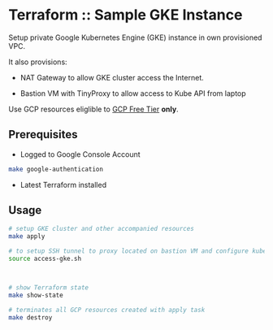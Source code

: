 # Terraform :: Sample GKE Instance

Setup private Google Kubernetes Engine (GKE) instance in own provisioned VPC.

It also provisions:

* NAT Gateway to allow GKE cluster access the Internet.

* Bastion VM with TinyProxy to allow access to Kube API from laptop

Use  GCP resources eliglible to [GCP Free Tier](https://cloud.google.com/free/docs/gcp-free-tier#free-tier-usage-limits) __only__.

## Prerequisites

* Logged to Google Console Account

```bash
make google-authentication
```

* Latest Terraform installed

## Usage

```bash
# setup GKE cluster and other accompanied resources
make apply

# to setup SSH tunnel to proxy located on bastion VM and configure kube commands to access private GKE cluster freely
source access-gke.sh



# show Terraform state
make show-state

# terminates all GCP resources created with apply task
make destroy
```

